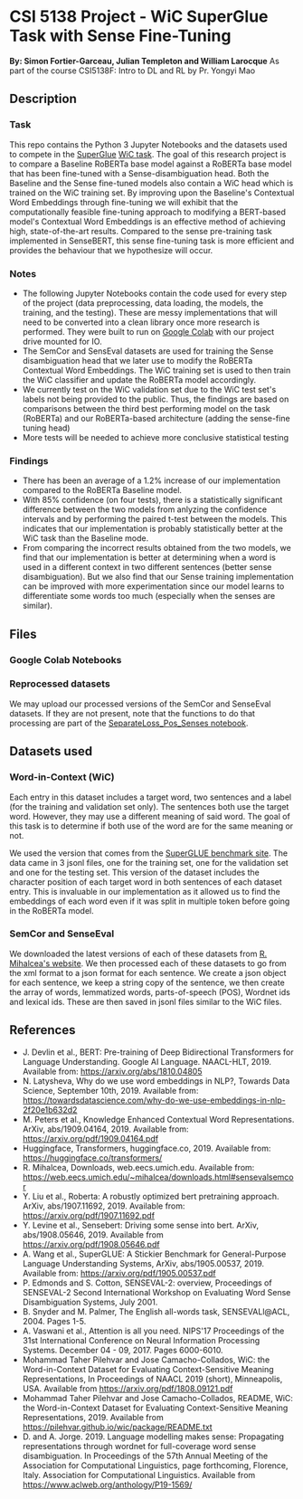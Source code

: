 # CSI 5138 Project - WiC SuperGlue Task with Sense Fine-Tuning
**By: Simon Fortier-Garceau, Julian Templeton and William Larocque**
As part of the course CSI5138F: Intro to DL and RL by Pr. Yongyi Mao
## Description
### Task
This repo contains the Python 3 Jupyter Notebooks and the datasets used to compete in the [SuperGlue](https://super.gluebenchmark.com/) [WiC task](https://pilehvar.github.io/wic/). The goal of this research project is to compare a Baseline RoBERTa base model against a RoBERTa base model that has been fine-tuned with a Sense-disambiguation head. Both the Baseline and the Sense fine-tuned models also contain a WiC head which is trained on the WiC training set. By improving upon the Baseline's Contextual Word Embeddings through fine-tuning we will exhibit that the computationally feasible fine-tuning approach to modifying a BERT-based model's Contextual Word Embeddings is an effective method of achieving high, state-of-the-art results. Compared to the sense pre-training task implemented in SenseBERT, this sense fine-tuning task is more efficient and provides the behaviour that we hypothesize will occur.

### Notes
- The following Jupyter Notebooks contain the code used for every step of the project (data preprocessing, data loading, the models, the training, and the testing). These are messy implementations that will need to be converted into a clean library once more research is performed. They were built to run on [Google Colab](https://colab.research.google.com/) with our project drive mounted for IO.
- The SemCor and SensEval datasets are used for training the Sense disambiguation head that we later use to modify the RoBERTa Contextual Word Embeddings. The WiC training set is used to then train the WiC classifier and update the RoBERTa model accordingly.
- We currently test on the WiC validation set due to the WiC test set's labels not being provided to the public. Thus, the findings are based on comparisons between the third best performing model on the task (RoBERTa) and our RoBERTa-based architecture (adding the sense-fine tuning head) 
- More tests will be needed to achieve more conclusive statistical testing

### Findings
- There has been an average of a 1.2% increase of our implementation compared to the RoBERTa Baseline model.
- With 85% confidence (on four tests), there is a statistically significant difference between the two models from anlyzing the confidence intervals and by performing the paired t-test between the models. This indicates that our implementation is probably statistically better at the WiC task than the Baseline mode.
- From comparing the incorrect results obtained from the two models, we find that our implementation is better at determining when a word is used in a different context in two different sentences (better sense disambiguation). But we also find that our Sense training implementation can be improved with more experimentation since our model learns to differentiate some words too much (especially when the senses are similar).

## Files
### Google Colab Notebooks

### Reprocessed datasets
We may upload our processed versions of the SemCor and SenseEval datasets. If they are not present, note that the functions to do that processing are part of the [SeparateLoss_Pos_Senses notebook](SeparateLoss_Pos_Senses.ipynb).

## Datasets used
### Word-in-Context (WiC)
Each entry in this dataset includes a target word, two sentences and a label (for the training and validation set only). The sentences both use the target word. However, they may use a different meaning of said word. The goal of this task is to determine if both use of the word are for the same meaning or not.

We used the version that comes from the [SuperGLUE benchmark site](https://super.gluebenchmark.com/tasks). The data came in 3 jsonl files, one for the training set, one for the validation set and one for the testing set. This version of the dataset includes the character position of each target word in both sentences of each dataset entry. This is invaluable in our implementation as it allowed us to find the embeddings of each word even if it was split in multiple token before going in the RoBERTa model.

### SemCor and SenseEval
We downloaded the latest versions of each of these datasets from [R. Mihalcea's website](https://web.eecs.umich.edu/~mihalcea/downloads.html). We then processed each of these datasets to go from the xml format to a json format for each sentence. We create a json object for each sentence, we keep a string copy of the sentence, we then create the array of words, lemmatized words, parts-of-speech (POS), Wordnet ids and lexical ids. These are then saved in jsonl files similar to the WiC files.

## References
- J. Devlin et al., BERT: Pre-training of Deep Bidirectional Transformers for Language Understanding. Google AI Language. NAACL-HLT, 2019. Available from: https://arxiv.org/abs/1810.04805
- N. Latysheva, Why do we use word embeddings in NLP?, Towards Data Science, September 10th, 2019. Available from: https://towardsdatascience.com/why-do-we-use-embeddings-in-nlp-2f20e1b632d2
- M. Peters et al., Knowledge Enhanced Contextual Word Representations. ArXiv, abs/1909.04164, 2019. Available from: https://arxiv.org/pdf/1909.04164.pdf
- Huggingface, Transformers, huggingface.co, 2019. Available from: https://huggingface.co/transformers/
- R. Mihalcea, Downloads, web.eecs.umich.edu. Available from: https://web.eecs.umich.edu/~mihalcea/downloads.html#sensevalsemcor
- Y. Liu et al., Roberta: A robustly optimized bert pretraining approach. ArXiv, abs/1907.11692, 2019. Available from: https://arxiv.org/pdf/1907.11692.pdf
- Y. Levine et al., Sensebert: Driving some sense into bert. ArXiv, abs/1908.05646, 2019. Available from https://arxiv.org/pdf/1908.05646.pdf
- A. Wang et al., SuperGLUE: A Stickier Benchmark for General-Purpose Language Understanding Systems, ArXiv, abs/1905.00537, 2019. Available from: https://arxiv.org/pdf/1905.00537.pdf
- P. Edmonds and S. Cotton, SENSEVAL-2: overview, Proceedings of SENSEVAL-2 Second International Workshop on Evaluating Word Sense Disambiguation Systems, July 2001.
- B. Snyder and M. Palmer, The English all-words task, SENSEVALl@ACL, 2004. Pages 1-5.
- A. Vaswani et al., Attention is all you need. NIPS'17 Proceedings of the 31st International Conference on Neural Information Processing Systems. December 04 - 09, 2017. Pages 6000-6010.
- Mohammad Taher Pilehvar and Jose Camacho-Collados, WiC: the Word-in-Context Dataset for Evaluating Context-Sensitive Meaning Representations, In Proceedings of NAACL 2019 (short), Minneapolis, USA. Available from https://arxiv.org/pdf/1808.09121.pdf
- Mohammad Taher Pilehvar and Jose Camacho-Collados, README, WiC: the Word-in-Context Dataset for Evaluating Context-Sensitive Meaning Representations,  2019. Available from https://pilehvar.github.io/wic/package/README.txt
- D. and A. Jorge. 2019. Language modelling makes sense: Propagating representations through wordnet for full-coverage word sense disambiguation. In Proceedings of the 57th Annual Meeting of the Association for Computational Linguistics, page forthcoming, Florence, Italy. Association for Computational Linguistics. Available from https://www.aclweb.org/anthology/P19-1569/
